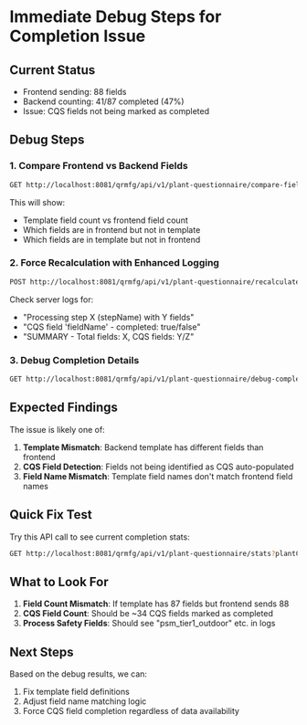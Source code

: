 # Immediate Debug Steps for Completion Issue

## Current Status
- Frontend sending: 88 fields
- Backend counting: 41/87 completed (47%)
- Issue: CQS fields not being marked as completed

## Debug Steps

### 1. Compare Frontend vs Backend Fields
```bash
GET http://localhost:8081/qrmfg/api/v1/plant-questionnaire/compare-fields/1102/R123456
```
This will show:
- Template field count vs frontend field count
- Which fields are in frontend but not in template
- Which fields are in template but not in frontend

### 2. Force Recalculation with Enhanced Logging
```bash
POST http://localhost:8081/qrmfg/api/v1/plant-questionnaire/recalculate-progress/1102/R123456
```
Check server logs for:
- "Processing step X (stepName) with Y fields"
- "CQS field 'fieldName' - completed: true/false"
- "SUMMARY - Total fields: X, CQS fields: Y/Z"

### 3. Debug Completion Details
```bash
GET http://localhost:8081/qrmfg/api/v1/plant-questionnaire/debug-completion/1102/R123456
```

## Expected Findings

The issue is likely one of:

1. **Template Mismatch**: Backend template has different fields than frontend
2. **CQS Field Detection**: Fields not being identified as CQS auto-populated
3. **Field Name Mismatch**: Template field names don't match frontend field names

## Quick Fix Test

Try this API call to see current completion stats:
```bash
GET http://localhost:8081/qrmfg/api/v1/plant-questionnaire/stats?plantCode=1102&materialCode=R123456
```

## What to Look For

1. **Field Count Mismatch**: If template has 87 fields but frontend sends 88
2. **CQS Field Count**: Should be ~34 CQS fields marked as completed
3. **Process Safety Fields**: Should see "psm_tier1_outdoor" etc. in logs

## Next Steps

Based on the debug results, we can:
1. Fix template field definitions
2. Adjust field name matching logic
3. Force CQS field completion regardless of data availability